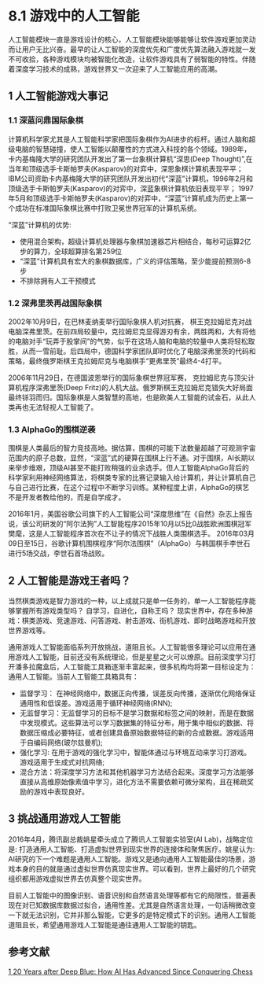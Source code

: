 # 8.1 游戏中的人工智能

人工智能模块一直是游戏设计的核心，人工智能模块能够能够让软件游戏更加灵动而让用户无比兴奋。最早的让人工智能的深度优先和广度优先算法融入游戏就一发不可收拾，各种游戏模块均被智能化改造，让软件游戏具有了弱智能的特性。伴随着深度学习技术的成熟，游戏世界又一次迎来了人工智能应用的高潮。

## 1 人工智能游戏大事记

### 1.1 深蓝问鼎国际象棋

计算机科学家尤其是人工智能科学家把国际象棋作为AI进步的标杆。通过人脑和超级电脑的智慧碰撞，使人工智能以颠覆性的方式进入科技的各个领域。1989年，卡内基梅隆大学的研究团队开发出了第一台象棋计算机“深思(Deep Thought)”,在当年和顶级选手卡斯帕罗夫(Kasparov)的对弈中，深思象棋计算机表现平平； IBM公司资助卡内基梅隆大学的研究团队开发出初代“深蓝”计算机，1996年2月和顶级选手卡斯帕罗夫(Kasparov)的对弈中，深蓝象棋计算机依旧表现平平； 1997年5月和顶级选手卡斯帕罗夫(Kasparov)的对弈中，“深蓝”计算机成为历史上第一个成功在标准国际象棋比赛中打败卫冕世界冠军的计算机系统。

“深蓝”计算机的优势:
- 使用混合架构，超级计算机处理器与象棋加速器芯片相结合，每秒可运算2亿步的算力，全球超算排名第259位
- “深蓝”计算机具有宏大的象棋数据库，广义的评估策略，至少能提前预测6-8步
- 不排除拥有人工干预模式

### 1.2 深弗里茨再战国际象棋

2002年10月9日，在巴林麦纳麦举行国际象棋人机对抗赛， 棋王克拉姆尼克对战电脑深弗里茨。在前四局较量中，克拉姆尼克显得游刃有余，两胜两和，大有将他的电脑对手“玩弄于股掌间”的气势，似乎在这场人脑和电脑的较量中人类将轻松取胜，从而一雪前耻。后四局中，德国科学家团队即时优化了电脑深弗里茨的代码和策略，最终俄罗斯棋王克拉姆尼克与电脑棋手“更弗里茨”最终4-4打平。

2006年11月29日，在德国波恩举行的国际象棋世界冠军赛， 克拉姆尼克与顶尖计算机程序深弗里茨(Deep Fritz)的人机大战。俄罗斯棋王克拉姆尼克错失大好局面最终铩羽而归。国际象棋是人类智慧的高地，也是欧美人工智能的试金石，从此人类再也无法轻视人工智能了。

### 1.3 AlphaGo的围棋逆袭

围棋是人类最后的智力竞技高地。据估算，围棋的可能下法数量超越了可观测宇宙范围内的原子总数，显然，“深蓝”式的硬算在围棋上行不通。对于围棋，AI长期以来举步维艰，顶级AI甚至不能打败稍强的业余选手。但人工智能AlphaGo背后的科学家利用神经网络算法，将棋类专家的比赛记录输入给计算机，并让计算机自己与自己进行比赛，在这个过程中不断学习训练。某种程度上讲，AlphaGo的棋艺不是开发者教给他的，而是自学成才。

2016年1月，美国谷歌公司旗下的人工智能公司“深度思维”在《自然》杂志上报告说，该公司研发的“阿尔法狗”人工智能程序2015年10月以5比0战胜欧洲围棋冠军樊麾，这是人工智能程序首次在不让子的情况下战胜人类围棋选手。
2016年03月09日至15日，谷歌计算机围棋程序“阿尔法围棋”（AlphaGo）与韩国棋手李世石进行5场交战，李世石首场战败。

## 2 人工智能是游戏王者吗？

当然棋类游戏是智力游戏的一种，以上成就只是单一任务的，单一人工智能程序能够掌握所有游戏类型吗？ 自学习，自进化，自称王吗？ 现实世界中，存在多种游戏：棋类游戏、竞速游戏、问答游戏、射击游戏、街机游戏、即时战略游戏和开放世界游戏等。

通用游戏人工智能面临系列开放挑战，道阻且长。人工智能很多理论可以应用在通用游戏人工智能，目前还没有系统理论，但是星星之火可以燎原。目前深度学习打开潘多拉魔盒后，人工智能工具箱逐渐丰富起来，很多机构均将第一目标设定为： 通用人工智能。当前人工智能工具箱具有：
- 监督学习： 在神经网络中，数据正向传播，误差反向传播，逐渐优化网络保证通用性和低误差。游戏适用于循环神经网络(RNN);
- 无监督学习：无监督学习的目标不是学习数据和标签之间的映射，而是在数据中发现模式。这些算法可以学习数据集的特征分布，用于集中相似的数据、将数据压缩成必要特征，或者创建具备原始数据特征的新的合成数据。游戏适用于自编码网络(玻尔兹曼机);
- 强化学习: 在用于游戏的强化学习中，智能体通过与环境互动来学习打游戏。游戏适用于生成式对抗网络;
- 混合方法：将深度学习方法和其他机器学习方法结合起来。深度学习方法能够直接从高维原始像素值中学习，进化方法不需要依赖可微分架构，且在稀疏奖励的游戏中表现良好。

## 3 挑战通用游戏人工智能

2016年4月，腾讯副总裁姚星牵头成立了腾讯人工智能实验室(AI Lab)，战略定位是: 打造通用人工智能、打造虚拟世界到现实世界的连接体和聚焦医疗。姚星认为: AI研究的下一个难题是通用人工智能。游戏又是通向通用人工智能最佳的场景，游戏本身的目的就是通过虚拟世界仿真现实世界。可以看到，世界上最好的几个研究组织都用游戏虚拟世界去仿真整个现实世界。

目前人工智能中的图像识别、语音识别和自然语言处理等都有它的局限性，普遍表现在对已知数据库数据过拟合，通用性差。尤其是自然语言处理，一句话稍微改变一下就无法识别，它并非那么智能，它更多的是特定模式下的识别。通用人工智能道阻且长，希望通用游戏人工智能是通往通用人工智能的钥匙。

## 参考文献
[1 20 Years after Deep Blue: How AI Has Advanced Since Conquering Chess](http://36kr.com/p/5081508.html)